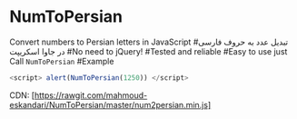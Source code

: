 # NumToPersian
Convert numbers to Persian letters in  JavaScript
#تبدیل عدد به حروف فارسی در جاوا اسکریپت
#No need to jQuery!
#Tested and reliable
#Easy to use
just Call `NumToPersian`
#Example
```javascript
<script> alert(NumToPersian(1250)) </script>
```
CDN:
[https://rawgit.com/mahmoud-eskandari/NumToPersian/master/num2persian.min.js]
